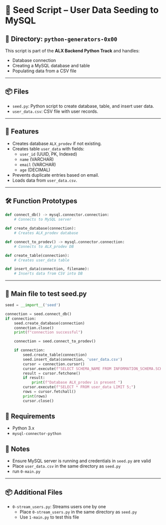 # 🧬 Seed Script – User Data Seeding to MySQL

## 📁 Directory: `python-generators-0x00`
This script is part of the **ALX Backend Python Track** and handles:
- Database connection
- Creating a MySQL database and table
- Populating data from a CSV file

---

## 📦 Files

- `seed.py`: Python script to create database, table, and insert user data.
- `user_data.csv`: CSV file with user records.

---

## 🧪 Features

- Creates database `ALX_prodev` if not existing.
- Creates table `user_data` with fields:
  - `user_id` (UUID, PK, Indexed)
  - `name` (VARCHAR)
  - `email` (VARCHAR)
  - `age` (DECIMAL)
- Prevents duplicate entries based on email.
- Loads data from `user_data.csv`.

---

## 🛠️ Function Prototypes

```python
def connect_db() -> mysql.connector.connection: 
    # Connects to MySQL server

def create_database(connection): 
    # Creates ALX_prodev database

def connect_to_prodev() -> mysql.connector.connection: 
    # Connects to ALX_prodev DB

def create_table(connection): 
    # Creates user_data table

def insert_data(connection, filename): 
    # Inserts data from CSV into DB
```

---

## 🚀 Main file to test seed.py

```python
seed = __import__('seed')

connection = seed.connect_db()
if connection:
    seed.create_database(connection)
    connection.close()
    print(f"connection successful")

    connection = seed.connect_to_prodev()

    if connection:
        seed.create_table(connection)
        seed.insert_data(connection, 'user_data.csv')
        cursor = connection.cursor()
        cursor.execute(f"SELECT SCHEMA_NAME FROM INFORMATION_SCHEMA.SCHEMATA WHERE SCHEMA_NAME = 'ALX_prodev';")
        result = cursor.fetchone()
        if result:
            print(f"Database ALX_prodev is present ")
        cursor.execute(f"SELECT * FROM user_data LIMIT 5;")
        rows = cursor.fetchall()
        print(rows)
        cursor.close()
```

## 🧩 Requirements

- Python 3.x
- `mysql-connector-python`

## 📌 Notes
- Ensure MySQL server is running and credentials in `seed.py` are valid
- Place `user_data.csv` in the same directory as `seed.py`
- run `0-main.py`

---

## 📦 Additional Files

- `0-stream_users.py`: Streams users one by one
   - Place `0-stream_users.py` in the same directory as `seed.py`
   - Use `1-main.py` to test this file


